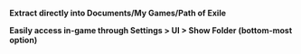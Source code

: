 **Extract directly into Documents/My Games/Path of Exile**

**Easily access in-game through Settings > UI > Show Folder (bottom-most option)**
